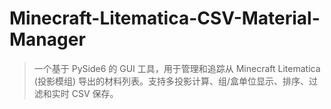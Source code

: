# Minecraft-Litematica-CSV-Material-Manager
> 一个基于 PySide6 的 GUI 工具，用于管理和追踪从 Minecraft Litematica (投影模组) 导出的材料列表。支持多投影计算、组/盒单位显示、排序、过滤和实时 CSV 保存。
